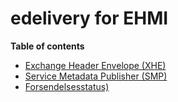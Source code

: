 # edelivery for EHMI

**Table of contents**

- [Exchange Header Envelope (XHE)](/assets/documents/eDelivery/XHE/index.md)
- [Service Metadata Publisher (SMP)](/assets/documents/eDelivery/SMP/index.md)
- [Forsendelsesstatus)](/assets/documents/eDelivery/forsendelsesstatus/index.md)
